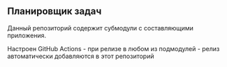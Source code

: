 ## Планировщик задач

Данный репозиторий содержит субмодули с составляющими приложения.

Настроен GitHub Actions - при релизе в любом из подмодулей - релиз автоматически добавляются в этот репозиторий